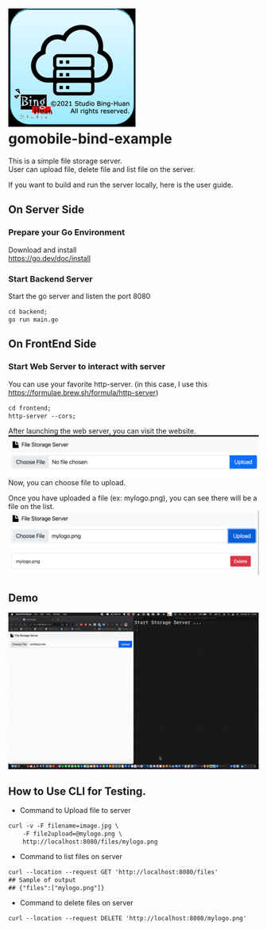 ![](./frontend/images/icon-256.jpg)  
gomobile-bind-example
================================================

This is a simple file storage server.   
User can upload file,  delete file and list file on the server. 

If you want to build and run the server locally, here is the user guide. 

## On Server Side
### Prepare your Go Environment
Download and install  
<https://go.dev/doc/install>  

### Start Backend Server
Start the go server and listen the port 8080
```shell
cd backend;
go run main.go
```

## On FrontEnd Side
### Start Web Server to interact with server 
You can use your favorite http-server.
(in this case, I use this https://formulae.brew.sh/formula/http-server)
```
cd frontend;
http-server --cors;
```
After launching the web server, you can visit the website. 
![](./webpage.png)  
Now, you can choose file to upload.  

Once you have uploaded a file (ex: mylogo.png), 
you can see there will be a file on the list. 
![](./webpage_list.png)

## Demo 
![](./demo_20211127.gif)

## How to Use CLI for Testing. 
- Command to Upload file to server 
```shell
curl -v -F filename=image.jpg \
    -F file2upload=@mylogo.png \
    http://localhost:8080/files/mylogo.png
```
- Command to list files on server
```shell
curl --location --request GET 'http://localhost:8080/files'
## Sample of output 
## {"files":["mylogo.png"]}
```
- Command to delete files on server 
```shell
curl --location --request DELETE 'http://localhost:8080/mylogo.png'
```




